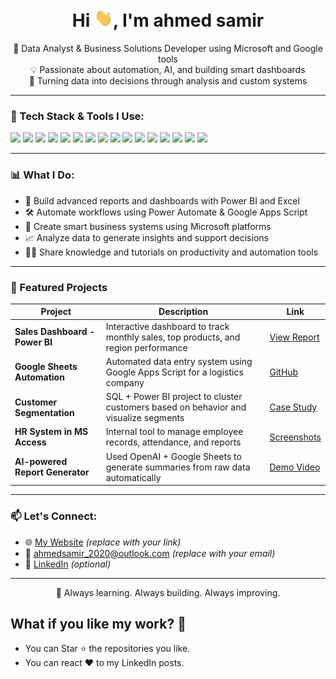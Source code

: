 <h1 align="center">Hi <img src="https://raw.githubusercontent.com/ABSphreak/ABSphreak/master/gifs/Hi.gif" width="30px">, I'm ahmed samir</h1>
<p align="center">
🎯 Data Analyst & Business Solutions Developer using Microsoft and Google tools<br>
💡 Passionate about automation, AI, and building smart dashboards<br>
🚀 Turning data into decisions through analysis and custom systems
</p>

---

### 🧰 Tech Stack & Tools I Use:
<p align="left">
  <img src="https://img.shields.io/badge/Excel-217346?style=for-the-badge&logo=microsoft-excel&logoColor=white" />
  <img src="https://img.shields.io/badge/Power%20BI-F2C811?style=for-the-badge&logo=powerbi&logoColor=black" />
  <img src="https://img.shields.io/badge/Google%20Sheets-34A853?style=for-the-badge&logo=google-sheets&logoColor=white" />
  <img src="https://img.shields.io/badge/Looker%20Studio-4285F4?style=for-the-badge&logo=google&logoColor=white" />
  <img src="https://img.shields.io/badge/SQL-336791?style=for-the-badge&logo=postgresql&logoColor=white" />
  <img src="https://img.shields.io/badge/PostgreSQL-4169E1?style=for-the-badge&logo=postgresql&logoColor=white" />
  <img src="https://img.shields.io/badge/SQL%20Server-CC2927?style=for-the-badge&logo=microsoft-sql-server&logoColor=white" />
  <img src="https://img.shields.io/badge/VBA-003B49?style=for-the-badge&logo=windows&logoColor=white" />
  <img src="https://img.shields.io/badge/DAX-F2C811?style=for-the-badge&logo=powerbi&logoColor=black" />
  <img src="https://img.shields.io/badge/Power%20Automate-0078D4?style=for-the-badge&logo=power-automate&logoColor=white" />
  <img src="https://img.shields.io/badge/Google%20Apps%20Script-4285F4?style=for-the-badge&logo=google&logoColor=white" />
  <img src="https://img.shields.io/badge/MS%20Access-A4373A?style=for-the-badge&logo=microsoft-access&logoColor=white" />
  <img src="https://img.shields.io/badge/Canva-00C4CC?style=for-the-badge&logo=canva&logoColor=white" />
  <img src="https://img.shields.io/badge/GA4-E37400?style=for-the-badge&logo=google-analytics&logoColor=white" />
  <img src="https://img.shields.io/badge/BigQuery-4285F4?style=for-the-badge&logo=google-cloud&logoColor=white" />
  <img src="https://img.shields.io/badge/Artificial%20Intelligence-000000?style=for-the-badge&logo=openai&logoColor=white" />
</p>

---

### 📊 What I Do:
- 🧠 Build advanced reports and dashboards with Power BI and Excel
- 🛠️ Automate workflows using Power Automate & Google Apps Script
- 💼 Create smart business systems using Microsoft platforms
- 📈 Analyze data to generate insights and support decisions
- 🧑‍🏫 Share knowledge and tutorials on productivity and automation tools

---
### 🧩 Featured Projects

| Project | Description | Link |
|--------|-------------|------|
| **Sales Dashboard - Power BI** | Interactive dashboard to track monthly sales, top products, and region performance | [View Report](https://app.powerbi.com/view?r=EXAMPLE_LINK) |
| **Google Sheets Automation** | Automated data entry system using Google Apps Script for a logistics company | [GitHub](https://github.com/yourusername/google-sheets-automation) |
| **Customer Segmentation** | SQL + Power BI project to cluster customers based on behavior and visualize segments | [Case Study](https://yourwebsite.com/customer-segmentation) |
| **HR System in MS Access** | Internal tool to manage employee records, attendance, and reports | [Screenshots](https://yourwebsite.com/hr-access-system) |
| **AI-powered Report Generator** | Used OpenAI + Google Sheets to generate summaries from raw data automatically | [Demo Video](https://youtube.com/yourvideo) |

---

### 📫 Let's Connect:
- 🌐 [My Website](https://github.com/ahmedsamir2010) *(replace with your link)*
- 📧 ahmedsamir_2020@outlook.com *(replace with your email)*
- 💼 [LinkedIn](https://www.linkedin.com/in/ahmedsamir0003/) *(optional)*

---

<p align="center">
  🚀 Always learning. Always building. Always improving.
</p>

## What if you like my work? 🤩

<ul>
  <li>You can Star ⭐ the repositories you like.</li>
  <li>You can react ❤️ to my LinkedIn posts.</li>
</ul>
